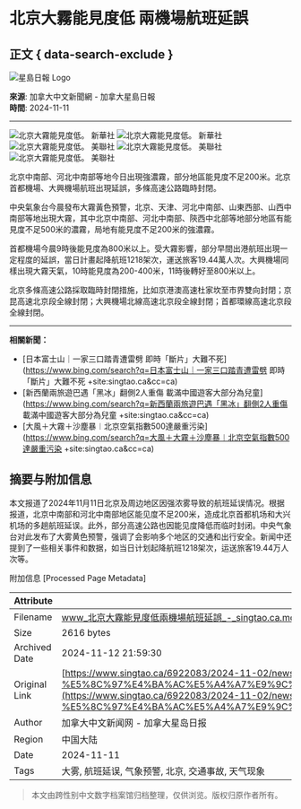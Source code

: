 # 北京大霧能見度低 兩機場航班延誤

## 正文 { data-search-exclude }


![星島日報 Logo](https://www.singtao.ca/wp-content/themes/singtaoca2019/images/logo.png)

**來源**: 加拿大中文新聞網 - 加拿大星島日報  
**時間**: 2024-11-11

---

![北京大霧能見度低。 新華社](https://image.hkhl.hk/f/1024p0/0x0/100/none/f3a4382f57cc71988412a26d78569f52/2024-11/IMG_8380.jpeg)
![北京大霧能見度低。 新華社](https://image.hkhl.hk/f/1024p0/0x0/100/none/089d295afd76556ac7b63bd2ff626190/2024-11/IMG_8382.jpeg)
![北京大霧能見度低。 美聯社](https://image.hkhl.hk/f/1024p0/0x0/100/none/119615caa2b89bdb13d329591e7997e3/2024-11/IMG_8383.jpeg)
![北京大霧能見度低。 美聯社](https://image.hkhl.hk/f/1024p0/0x0/100/none/2ac83a010e96f10f6d04ac8653b2d458/2024-11/IMG_8384.jpeg)
![北京大霧能見度低。 美聯社](https://image.hkhl.hk/f/1024p0/0x0/100/none/0c30e582678642a4c0fd1a0fedc14941/2024-11/IMG_8385.jpeg)

北京中南部、河北中南部等地今日出現強濃霧，部分地區能見度不足200米。北京首都機場、大興機場航班出現延誤，多條高速公路臨時封閉。

中央氣象台今晨發布大霧黃色預警，北京、天津、河北中南部、山東西部、山西中南部等地出現大霧，其中北京中南部、河北中南部、陝西中北部等地部分地區有能見度不足500米的濃霧，局地有能見度不足200米的強濃霧。

首都機場今晨9時後能見度為800米以上。受大霧影響，部分早間出港航班出現一定程度的延誤，當日計畫起降航班1218架次，運送旅客19.44萬人次。大興機場同樣出現大霧天氣，10時能見度為200-400米，11時後轉好至800米以上。

北京多條高速公路採取臨時封閉措施，比如京港澳高速杜家坎至市界雙向封閉；京昆高速北京段全線封閉；大興機場北線高速北京段全線封閉；首都環線高速北京段全線封閉。

---

**相關新聞：**

- [日本富士山｜一家三口踏青遭雷劈 即時「斷片」大難不死](https://www.bing.com/search?q=日本富士山｜一家三口踏青遭雷劈 即時「斷片」大難不死 +site:singtao.ca&cc=ca)
- [新西蘭兩旅遊巴遇「黑冰」翻側2人重傷 載滿中國遊客大部分為兒童](https://www.bing.com/search?q=新西蘭兩旅遊巴遇「黑冰」翻側2人重傷 載滿中國遊客大部分為兒童 +site:singtao.ca&cc=ca)
- [大風＋大霧＋沙塵暴︱北京空氣指數500達嚴重污染](https://www.bing.com/search?q=大風＋大霧＋沙塵暴︱北京空氣指數500達嚴重污染 +site:singtao.ca&cc=ca)

## 摘要与附加信息

<!-- tcd_abstract -->
本文报道了2024年11月11日北京及周边地区因强浓雾导致的航班延误情况。根据报道，北京中南部和河北中南部地区能见度不足200米，造成北京首都机场和大兴机场的多趟航班延误。此外，部分高速公路也因能见度降低而临时封闭。中央气象台对此发布了大雾黄色预警，强调了会影响多个地区的交通和出行安全。新闻中还提到了一些相关事件和数据，如当日计划起降航班1218架次，运送旅客19.44万人次等。
<!-- tcd_abstract_end -->

附加信息 [Processed Page Metadata]

| Attribute       | Value                                  |
|-----------------|----------------------------------------|
| Filename        | www_北京大霧能見度低兩機場航班延誤_-_singtao.ca.md                             |
| Size            | 2616 bytes                           |
| Archived Date   | 2024-11-12 21:59:30                             |
| Original Link   | [https://www.singtao.ca/6922083/2024-11-02/news-%E5%8C%97%E4%BA%AC%E5%A4%A7%E9%9C%A7%E8%83%BD%E8%A6%8B%E5%BA%A6%E4%BD%8E+%E5%85%A9%E6%A9%9F%E5%A0%B4%E8%88%AA%E7%8F%AD%E5%BB%B6%E8%AA%A4/](https://www.singtao.ca/6922083/2024-11-02/news-%E5%8C%97%E4%BA%AC%E5%A4%A7%E9%9C%A7%E8%83%BD%E8%A6%8B%E5%BA%A6%E4%BD%8E+%E5%85%A9%E6%A9%9F%E5%A0%B4%E8%88%AA%E7%8F%AD%E5%BB%B6%E8%AA%A4/)                       |
| Author          | 加拿大中文新闻网 - 加拿大星岛日报                               |
| Region          | 中国大陆                               |
| Date            | 2024-11-11                                 |
| Tags            | 大雾, 航班延误, 气象预警, 北京, 交通事故, 天气现象                                 |
>
> 本文由跨性别中文数字档案馆归档整理，仅供浏览。版权归原作者所有。
>